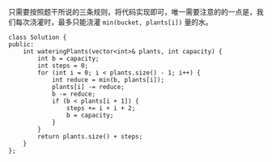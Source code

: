 只需要按照题干所说的三条规则，将代码实现即可，唯一需要注意的的一点是，我们每次浇灌时，最多只能浇灌 `min(bucket, plants[i])` 量的水。 

```
class Solution {
public:
    int wateringPlants(vector<int>& plants, int capacity) {
        int b = capacity;
        int steps = 0;
        for (int i = 0; i < plants.size() - 1; i++) {
            int reduce = min(b, plants[i]);
            plants[i] -= reduce;
            b -= reduce;
            if (b < plants[i + 1]) {
                steps += i + i + 2;
                b = capacity;
            }
        }
        return plants.size() + steps;
    }
};
```
